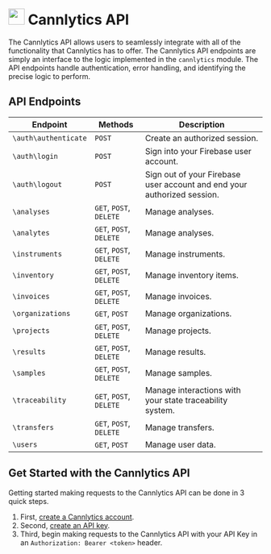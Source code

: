# <img height="32" alt="" src="https://cannlytics.com/static/cannlytics_website/images/logos/cannlytics_calyx_detailed.svg"> Cannlytics API

The Cannlytics API allows users to seamlessly integrate with all of the functionality that Cannlytics has to offer. The Cannlytics API endpoints are simply an interface to the logic implemented in the `cannlytics` module. The API endpoints handle authentication, error handling, and identifying the precise logic to perform.

## API Endpoints <a name="endpoints"></a>

| Endpoint | Methods | Description |
| -------- | ------- | ----------- |
| `\auth\authenticate`   | `POST`   | Create an authorized session. |
| `\auth\login`   | `POST`   | Sign into your Firebase user account. |
| `\auth\logout`   | `POST`   | Sign out of your Firebase user account and end your authorized session. |
| `\analyses` | `GET`, `POST`, `DELETE` | Manage analyses. |
| `\analytes` | `GET`, `POST`, `DELETE` | Manage analyses. |
| `\instruments` | `GET`, `POST`, `DELETE` | Manage instruments. |
| `\inventory` | `GET`, `POST`, `DELETE` | Manage inventory items. |
| `\invoices` | `GET`, `POST`, `DELETE` | Manage invoices. |
| `\organizations` | `GET`, `POST` | Manage organizations. |
| `\projects` | `GET`, `POST`, `DELETE` | Manage projects. |
| `\results` | `GET`, `POST`, `DELETE` | Manage results. |
| `\samples` | `GET`, `POST`, `DELETE` | Manage samples. |
| `\traceability` | `GET`, `POST`, `DELETE` | Manage interactions with your state traceability system. |
| `\transfers` | `GET`, `POST`, `DELETE` | Manage transfers. |
| `\users` | `GET`, `POST` | Manage user data. |

<!-- | `\regulations` | Get regulatory data for different states. | -->
<!-- | `\limits` | Get action limits for certain compounds in different states. | -->
<!--  Data about cannabis testing labs can be retrieved from the Cannlytics API. -->

## Get Started with the Cannlytics API

Getting started making requests to the Cannlytics API can be done in 3 quick steps.

1. First, [create a Cannlytics account](https://console.cannlytics.com/account/sign-up).
2. Second, [create an API key](https://console.cannlytics.com/settings/api).
3. Third, begin making requests to the Cannlytics API with your API Key in an `Authorization: Bearer <token>` header.
